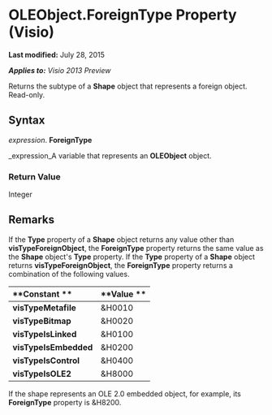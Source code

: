 
# OLEObject.ForeignType Property (Visio)

 **Last modified:** July 28, 2015

 _**Applies to:** Visio 2013 Preview_

Returns the subtype of a  **Shape** object that represents a foreign object. Read-only.


## Syntax

 _expression_. **ForeignType**

 _expression_A variable that represents an  **OLEObject** object.


### Return Value

Integer


## Remarks

If the  **Type** property of a **Shape** object returns any value other than **visTypeForeignObject**, the  **ForeignType** property returns the same value as the **Shape** object's **Type** property. If the **Type** property of a **Shape** object returns **visTypeForeignObject**, the  **ForeignType** property returns a combination of the following values.



|**Constant **|**Value **|
|:-----|:-----|
| **visTypeMetafile**|&amp;H0010|
| **visTypeBitmap**|&amp;H0020|
| **visTypeIsLinked**|&amp;H0100|
| **visTypeIsEmbedded**|&amp;H0200|
| **visTypeIsControl**|&amp;H0400|
| **visTypeIsOLE2**|&amp;H8000|
If the shape represents an OLE 2.0 embedded object, for example, its  **ForeignType** property is &amp;H8200.

